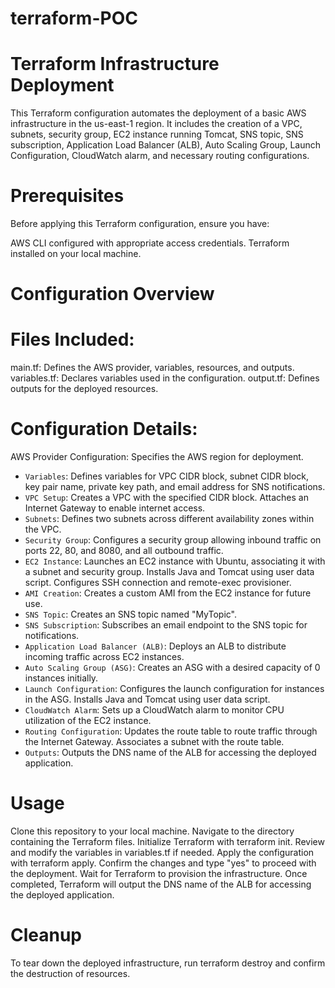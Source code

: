 # terraform-POC
# Terraform Infrastructure Deployment #
This Terraform configuration automates the deployment of a basic AWS infrastructure in the us-east-1 region. It includes the creation of a VPC, subnets, security group, EC2 instance running Tomcat, SNS topic, SNS subscription, Application Load Balancer (ALB), Auto Scaling Group, Launch Configuration, CloudWatch alarm, and necessary routing configurations.

# Prerequisites #
Before applying this Terraform configuration, ensure you have:

AWS CLI configured with appropriate access credentials.
Terraform installed on your local machine.
# Configuration Overview #
# Files Included:
main.tf: Defines the AWS provider, variables, resources, and outputs.
variables.tf: Declares variables used in the configuration.
output.tf: Defines outputs for the deployed resources.
# Configuration Details:
AWS Provider Configuration:
Specifies the AWS region for deployment.
- `Variables`:
Defines variables for VPC CIDR block, subnet CIDR block, key pair name, private key path, and email address for SNS notifications.
- `VPC Setup`:
Creates a VPC with the specified CIDR block.
Attaches an Internet Gateway to enable internet access.
- `Subnets`:
Defines two subnets across different availability zones within the VPC.
- `Security Group`:
Configures a security group allowing inbound traffic on ports 22, 80, and 8080, and all outbound traffic.
- `EC2 Instance`:
Launches an EC2 instance with Ubuntu, associating it with a subnet and security group.
Installs Java and Tomcat using user data script.
Configures SSH connection and remote-exec provisioner.
- `AMI Creation`:
Creates a custom AMI from the EC2 instance for future use.
- `SNS Topic`:
Creates an SNS topic named "MyTopic".
- `SNS Subscription`:
Subscribes an email endpoint to the SNS topic for notifications.
- `Application Load Balancer (ALB)`:
Deploys an ALB to distribute incoming traffic across EC2 instances.
- `Auto Scaling Group (ASG)`:
Creates an ASG with a desired capacity of 0 instances initially.
- `Launch Configuration`:
Configures the launch configuration for instances in the ASG.
Installs Java and Tomcat using user data script.
- `CloudWatch Alarm`:
Sets up a CloudWatch alarm to monitor CPU utilization of the EC2 instance.
- `Routing Configuration`:
Updates the route table to route traffic through the Internet Gateway.
Associates a subnet with the route table.
- `Outputs`:
Outputs the DNS name of the ALB for accessing the deployed application.
# Usage #
Clone this repository to your local machine.
Navigate to the directory containing the Terraform files.
Initialize Terraform with terraform init.
Review and modify the variables in variables.tf if needed.
Apply the configuration with terraform apply.
Confirm the changes and type "yes" to proceed with the deployment.
Wait for Terraform to provision the infrastructure.
Once completed, Terraform will output the DNS name of the ALB for accessing the deployed application.
# Cleanup #
To tear down the deployed infrastructure, run terraform destroy and confirm the destruction of resources.


